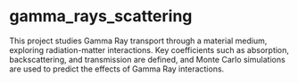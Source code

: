 # gamma_rays_scattering
This project studies Gamma Ray transport through a material medium, exploring radiation-matter interactions. Key coefficients such as absorption, backscattering, and transmission are defined, and Monte Carlo simulations are used to predict the effects of Gamma Ray interactions.
